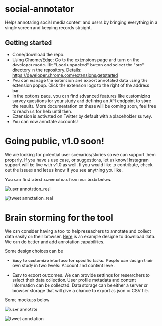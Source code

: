 # social-annotator
Helps annotating social media content and users by bringing everything in a single screen and keeping records straight.

## Getting started
* Clone/download the repo.
* Using Chrome/Edge: Go to the extensions page and turn on the developer mode. Hit "Load unpacked" button and select the "src" directory in the repository. Details:
https://developer.chrome.com/extensions/getstarted
* You can manage the extension and export annotated data using the extension popup. Click the extension logo to the right of the address bar.
* In the options page, you can find advanced features like customizing survey questions for your study and defining an API endpoint to store the results. More documentation on these will be coming soon, feel free to reach us for help until then.
* Extension is activated on Twitter by default with a placeholder survey.  
* You can now annotate accounts!


# Going public, v1.0 soon!
We are looking for potential user scenarios/stories so we can support them properly. If you have a use case, or suggestions, let us know!
Instagram support will be live with v1.0 as well.
If you would like to contribute, check out the issues and let us know if you see anything you like.

You can find latest screenshots from our tests below.

![user annotation_real](https://github.com/uluturki/twitter_annotate/blob/master/docs/img/content-annotator_tweet_survey_example.png)

![tweet annotation_real](https://github.com/uluturki/twitter_annotate/blob/master/docs/img/content-annotator_user_survey_example.png)


# Brain storming for the tool

We can consider having a tool to help reseachers to annotate and collect data easily on their browser. [Here](https://chrome.google.com/webstore/detail/twlets-twitter-to-excel/glmadnnfibhnhgboophnodnhbjdogiec) is an example designe to download data. We can do better and add annotation capabilities.

Some design choices can be

- Easy to customize interface for specific tasks. People can design their own study in two levels: Account and content level. 

- Easy to export outcomes. We can provide settings for researchers to select their data collection. User profile metadata and content information can be collected. Data storage can be either a server or browser storage that will give a chance to export as json or CSV file.

Some mockups below

![user annotate](https://github.com/uluturki/twitter_annotate/blob/master/docs/img/user-annotation.png)

![tweet annotation](https://github.com/uluturki/twitter_annotate/blob/master/docs/img/tweet-annotation.png)

